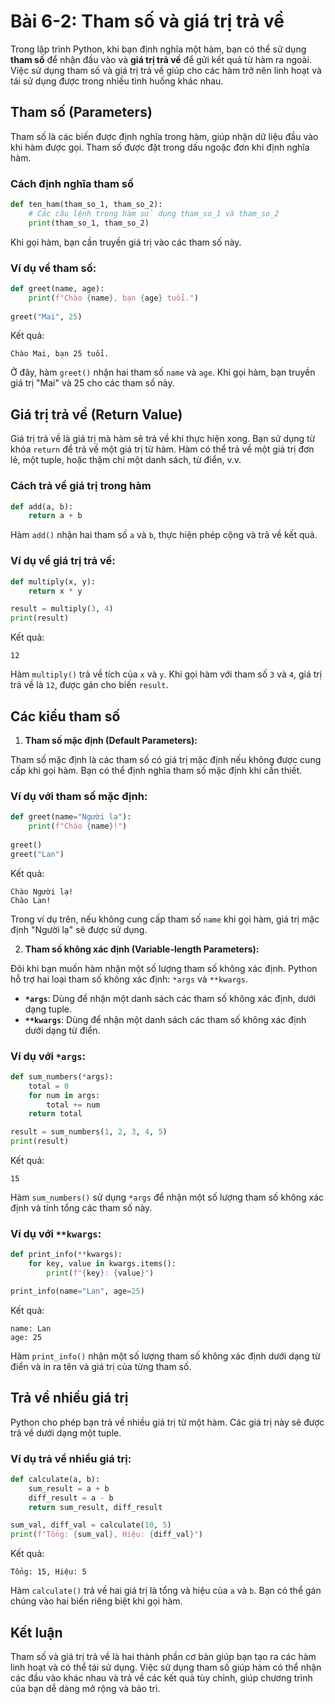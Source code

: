 # Bài 6-2: Tham số và giá trị trả về

Trong lập trình Python, khi bạn định nghĩa một hàm, bạn có thể sử dụng **tham số** để nhận đầu vào và **giá trị trả về** để gửi kết quả từ hàm ra ngoài. Việc sử dụng tham số và giá trị trả về giúp cho các hàm trở nên linh hoạt và tái sử dụng được trong nhiều tình huống khác nhau.

## Tham số (Parameters)

Tham số là các biến được định nghĩa trong hàm, giúp nhận dữ liệu đầu vào khi hàm được gọi. Tham số được đặt trong dấu ngoặc đơn khi định nghĩa hàm.

### Cách định nghĩa tham số

```python
def ten_ham(tham_so_1, tham_so_2):
    # Các câu lệnh trong hàm sử dụng tham_so_1 và tham_so_2
    print(tham_so_1, tham_so_2)
```

Khi gọi hàm, bạn cần truyền giá trị vào các tham số này.

### Ví dụ về tham số:

```python
def greet(name, age):
    print(f"Chào {name}, bạn {age} tuổi.")
    
greet("Mai", 25)
```

Kết quả:

```
Chào Mai, bạn 25 tuổi.
```

Ở đây, hàm `greet()` nhận hai tham số `name` và `age`. Khi gọi hàm, bạn truyền giá trị "Mai" và 25 cho các tham số này.

## Giá trị trả về (Return Value)

Giá trị trả về là giá trị mà hàm sẽ trả về khi thực hiện xong. Bạn sử dụng từ khóa `return` để trả về một giá trị từ hàm. Hàm có thể trả về một giá trị đơn lẻ, một tuple, hoặc thậm chí một danh sách, từ điển, v.v.

### Cách trả về giá trị trong hàm

```python
def add(a, b):
    return a + b
```

Hàm `add()` nhận hai tham số `a` và `b`, thực hiện phép cộng và trả về kết quả.

### Ví dụ về giá trị trả về:

```python
def multiply(x, y):
    return x * y

result = multiply(3, 4)
print(result)
```

Kết quả:

```
12
```

Hàm `multiply()` trả về tích của `x` và `y`. Khi gọi hàm với tham số `3` và `4`, giá trị trả về là `12`, được gán cho biến `result`.

## Các kiểu tham số

1. **Tham số mặc định (Default Parameters):**

Tham số mặc định là các tham số có giá trị mặc định nếu không được cung cấp khi gọi hàm. Bạn có thể định nghĩa tham số mặc định khi cần thiết.

### Ví dụ với tham số mặc định:

```python
def greet(name="Người lạ"):
    print(f"Chào {name}!")
    
greet()
greet("Lan")
```

Kết quả:

```
Chào Người lạ!
Chào Lan!
```

Trong ví dụ trên, nếu không cung cấp tham số `name` khi gọi hàm, giá trị mặc định "Người lạ" sẽ được sử dụng.

2. **Tham số không xác định (Variable-length Parameters):**

Đôi khi bạn muốn hàm nhận một số lượng tham số không xác định. Python hỗ trợ hai loại tham số không xác định: `*args` và `**kwargs`.

- **`*args`**: Dùng để nhận một danh sách các tham số không xác định, dưới dạng tuple.
- **`**kwargs`**: Dùng để nhận một danh sách các tham số không xác định dưới dạng từ điển.

### Ví dụ với `*args`:

```python
def sum_numbers(*args):
    total = 0
    for num in args:
        total += num
    return total

result = sum_numbers(1, 2, 3, 4, 5)
print(result)
```

Kết quả:

```
15
```

Hàm `sum_numbers()` sử dụng `*args` để nhận một số lượng tham số không xác định và tính tổng các tham số này.

### Ví dụ với `**kwargs`:

```python
def print_info(**kwargs):
    for key, value in kwargs.items():
        print(f"{key}: {value}")

print_info(name="Lan", age=25)
```

Kết quả:

```
name: Lan
age: 25
```

Hàm `print_info()` nhận một số lượng tham số không xác định dưới dạng từ điển và in ra tên và giá trị của từng tham số.

## Trả về nhiều giá trị

Python cho phép bạn trả về nhiều giá trị từ một hàm. Các giá trị này sẽ được trả về dưới dạng một tuple.

### Ví dụ trả về nhiều giá trị:

```python
def calculate(a, b):
    sum_result = a + b
    diff_result = a - b
    return sum_result, diff_result

sum_val, diff_val = calculate(10, 5)
print(f"Tổng: {sum_val}, Hiệu: {diff_val}")
```

Kết quả:

```
Tổng: 15, Hiệu: 5
```

Hàm `calculate()` trả về hai giá trị là tổng và hiệu của `a` và `b`. Bạn có thể gán chúng vào hai biến riêng biệt khi gọi hàm.

## Kết luận

Tham số và giá trị trả về là hai thành phần cơ bản giúp bạn tạo ra các hàm linh hoạt và có thể tái sử dụng. Việc sử dụng tham số giúp hàm có thể nhận các đầu vào khác nhau và trả về các kết quả tùy chỉnh, giúp chương trình của bạn dễ dàng mở rộng và bảo trì.